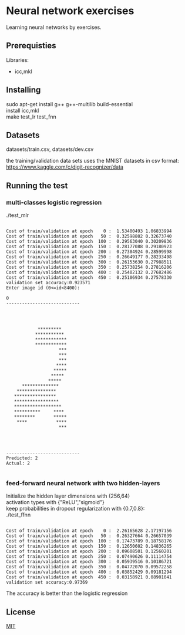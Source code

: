 # Neural network exercises
Learning neural networks by exercises.
## Prerequisties
Libraries:
* icc,mkl

## Installing
sudo apt-get install g++ g++-multilib build-essential<br/>
install icc,mkl<br/>
make test_lr test_fnn<br/>

## Datasets
datasets/train.csv, datasets/dev.csv

the training/validation data sets uses the MNIST datasets in csv format:<br/>
https://www.kaggle.com/c/digit-recognizer/data

## Running the test
### multi-classes logistic regression
./test_mlr
<pre><code>
Cost of train/validation at epoch    0 :  1.53400493 1.06833994
Cost of train/validation at epoch   50 :  0.32598802 0.32673740
Cost of train/validation at epoch  100 :  0.29563040 0.30209836
Cost of train/validation at epoch  150 :  0.28177088 0.29180923
Cost of train/validation at epoch  200 :  0.27304924 0.28599998
Cost of train/validation at epoch  250 :  0.26649177 0.28233498
Cost of train/validation at epoch  300 :  0.26153630 0.27988511
Cost of train/validation at epoch  350 :  0.25738254 0.27816206
Cost of train/validation at epoch  400 :  0.25402132 0.27682486
Cost of train/validation at epoch  450 :  0.25106934 0.27578330
validation set accuracy:0.923571
Enter image id (0<=id<8400):<br/>
0
----------------------------




            *********       
           ***********      
           ************     
           ************     
                    ***     
                    ***     
                    ***     
                   ****     
                  *****     
                 *****      
                *****       
      **************        
    ***************         
   ****************         
   *****************        
   ******************       
   **********     ****      
   ********       *****     
    ****           ****     
                    ***     




----------------------------
Predicted: 2
Actual: 2

</code></pre>

### feed-forward neural network with two hidden-layers
Initialize the hidden layer dimensions with {256,64}<br/>
activation types with {"ReLU","sigmoid"}<br/>
keep probabilities in dropout regularization with {0.7,0.8}:<br/>
./test_ffnn
<pre><code>
Cost of train/validation at epoch    0 :  2.26165628 2.17197156
Cost of train/validation at epoch   50 :  0.26327664 0.26657039
Cost of train/validation at epoch  100 :  0.17473789 0.18758176
Cost of train/validation at epoch  150 :  0.12650602 0.14836265
Cost of train/validation at epoch  200 :  0.09608501 0.12560201
Cost of train/validation at epoch  250 :  0.07490626 0.11114754
Cost of train/validation at epoch  300 :  0.05939516 0.10186721
Cost of train/validation at epoch  350 :  0.04772070 0.09572258
Cost of train/validation at epoch  400 :  0.03852429 0.09181294
Cost of train/validation at epoch  450 :  0.03158921 0.08901041
validation set accuracy:0.97369
</code></pre>
The accuracy is better than the logistic regression

## License
[MIT](https://choosealicense.com/licenses/mit/)
